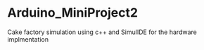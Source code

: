 # Arduino_MiniProject2
Cake factory simulation using c++ and SimulIDE for the hardware implmentation
